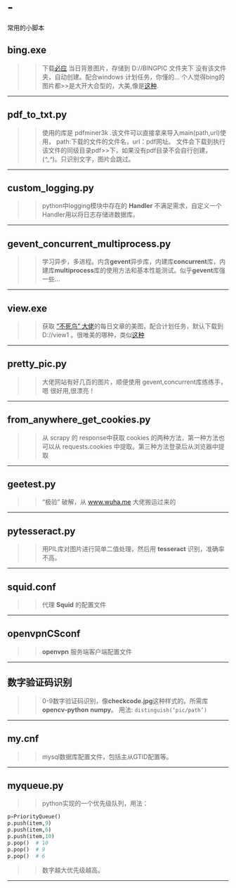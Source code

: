 # -
常用的小脚本

## bing.exe
>>下载[必应](www.bing.com) 当日背景图片，存储到 D://BINGPIC 文件夹下 没有该文件夹，自动创建。配合windows 计划任务，你懂的... 个人觉得bing的图片都>>是大开大合型的，大美,像是[这种](https://cn.bing.com/az/hprichbg/rb/LetchworthSP_ZH-CN14963443838_1920x1080.jpg).
***
## pdf_to_txt.py
>>使用的库是 pdfminer3k .该文件可以直接拿来导入main(path,url)使用， path:下载的文件的文件名，url：pdf网址。  文件会下载到执行该文件的同级目录pdf>>下，如果没有pdf目录不会自行创建，(*^_^*)。只识别文字，图片会跳过。
***
## custom_logging.py
>>python中logging模块中存在的 **Handler** 不满足需求，自定义一个Handler用以将日志存储进数据库。
***
## gevent_concurrent_multiprocess.py
>>学习异步，多进程。内含**gevent**异步库，内建库**concurrent**库，内建库**multiprocess**库的使用方法和基本性能测试。似乎**gevent**库强一些...
***  
## view.exe
>>获取 [“不死鸟” 大佬](https://lai.yuweining.cn)的每日文章的美图，配合计划任务，默认下载到 D://view1 。很唯美的哪种，类似[这种](https://ws3.sinaimg.cn/large/6f8a2832gy1ftmcgq0j63j21z41bfh59.jpg)
***
## pretty_pic.py
>>大佬网站有好几百的图片，顺便使用 gevent,concurrent库练练手，嗯 很好用,很漂亮！
***
## from_anywhere_get_cookies.py
>>从 scrapy 的 response中获取 cookies 的两种方法，第一种方法也可以从 requests.cookies 中提取。第三种方法登录后从浏览器中提取
***
## geetest.py
>>“极验” 破解，从 www.wuha.me 大佬搬运过来的
***
## pytesseract.py
>>用PIL库对图片进行简单二值处理，然后用 **tesseract** 识别，准确率不高。
***
## squid.conf
>>代理 **Squid** 的配置文件
***
## openvpnCSconf
>>**openvpn** 服务端客户端配置文件
***
## 数字验证码识别
>> 0-9数字验证码识别，像**checkcode.jpg**这种样式的。所需库 __opencv-python__ __numpy__。 用法:
`distinguish(‘pic/path’)`
***
## my.cnf
>>mysql数据库配置文件，包括主从GTID配置等。
***
## myqueue.py
>>python实现的一个优先级队列，用法：
```python
p=PriorityQueue()
p.push(item,9)
p.push(item,6)
p.push(item,10)
p.pop()  # 10
p.pop()  # 9
p.pop()  # 6
```
>>数字越大优先级越高。
***
